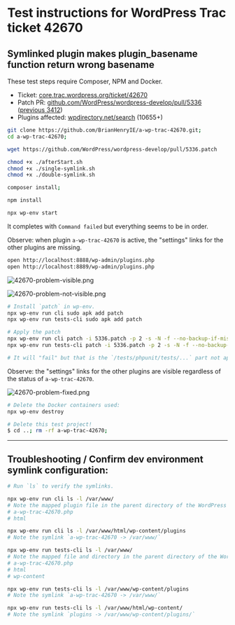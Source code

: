 # Test instructions for WordPress Trac ticket 42670 

## Symlinked plugin makes plugin_basename function return wrong basename

These test steps require Composer, NPM and Docker.

* Ticket: [core.trac.wordpress.org/ticket/42670](https://core.trac.wordpress.org/ticket/42670)
* Patch PR: [github.com/WordPress/wordpress-develop/pull/5336](https://github.com/WordPress/wordpress-develop/pull/5336) ([previous 3412](https://github.com/WordPress/wordpress-develop/pull/3412))
* Plugins affected: [wpdirectory.net/search](https://wpdirectory.net/search/01H3G0X3ZPYCJHNGRKBTBNDMTY) (10655+)

```bash
git clone https://github.com/BrianHenryIE/a-wp-trac-42670.git;
cd a-wp-trac-42670;

wget https://github.com/WordPress/wordpress-develop/pull/5336.patch

chmod +x ./afterStart.sh
chmod +x ./single-symlink.sh
chmod +x ./double-symlink.sh

composer install;

npm install

npx wp-env start
```

It completes with `Command failed` but everything seems to be in order.

Observe: when plugin `a-wp-trac-42670` is active, the "settings" links for the other plugins are missing.

```bash
open http://localhost:8888/wp-admin/plugins.php
open http://localhost:8889/wp-admin/plugins.php
```

![42670-problem-visible.png](42670-problem-visible.png)

![42670-problem-not-visible.png](42670-problem-not-visible.png)

```bash
# Install `patch` in wp-env.
npx wp-env run cli sudo apk add patch
npx wp-env run tests-cli sudo apk add patch

# Apply the patch
npx wp-env run cli patch -i 5336.patch -p 2 -s -N -f --no-backup-if-mismatch --reject-file=
npx wp-env run tests-cli patch -i 5336.patch -p 2 -s -N -f --no-backup-if-mismatch --reject-file=

# It will "fail" but that is the `/tests/phpunit/tests/...` part not applying.
```

Observe: the "settings" links for the other plugins are visible regardless of the status of `a-wp-trac-42670`.

![42670-problem-fixed.png](42670-problem-fixed.png)

```bash
# Delete the Docker containers used:
npx wp-env destroy

# Delete this test project!
$ cd ..; rm -rf a-wp-trac-42670;
```

---

## Troubleshooting / Confirm dev environment symlink configuration:

```bash
# Run `ls` to verify the symlinks.

npx wp-env run cli ls -l /var/www/
# Note the mapped plugin file in the parent directory of the WordPress install:
# a-wp-trac-42670.php
# html

npx wp-env run cli ls -l /var/www/html/wp-content/plugins 
# Note the symlink `a-wp-trac-42670 -> /var/www/`

npx wp-env run tests-cli ls -l /var/www/
# Note the mapped file and directory in the parent directory of the WordPress install:
# a-wp-trac-42670.php
# html
# wp-content

npx wp-env run tests-cli ls -l /var/www/wp-content/plugins 
# Note the symlink `a-wp-trac-42670 -> /var/www/` 

npx wp-env run tests-cli ls -l /var/www/html/wp-content/
# Note the symlink `plugins -> /var/www/wp-content/plugins/`
```
